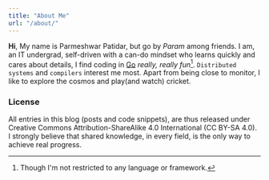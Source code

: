 ```yaml
---
title: "About Me"
url: "/about/"
---
```


**Hi**,
My name is Parmeshwar Patidar, but go by *Param* among friends.
I am, an IT undergrad, self-driven with a can-do mindset who learns quickly and cares about details,
I find coding in [Go](https://golang.org) *really, really fun*[^1]. `Distributed systems` and `compilers` interest me most.
Apart from being close to monitor, I like to explore the cosmos and play(and watch) cricket.

### License
All entries in this blog (posts and code snippets), are thus released under Creative Commons
Attribution-ShareAlike 4.0 International (CC BY-SA 4.0). I strongly believe that shared knowledge,
in every field, is the only way to achieve real progress.

[^1]: Though I'm not restricted to any language or framework.
